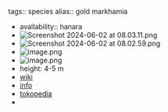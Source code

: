 tags:: species
alias:: gold markhamia

- availability:: hanara
- ![Screenshot 2024-06-02 at 08.03.11.png](https://peach-geographical-bat-397.mypinata.cloud/ipfs/QmbNsxAZZg6SPnT6y8yBquiKFoMmVBhMhDo5AhKDswUYE3)
- ![Screenshot 2024-06-02 at 08.02.59.png](https://peach-geographical-bat-397.mypinata.cloud/ipfs/Qma2nm29kkur8wPYkn3fMbRJZRyucSZ3JYx1d7zSTkxHa9)
- ![image.png](https://peach-geographical-bat-397.mypinata.cloud/ipfs/QmXGaKuBEfhBdgEMEh4d4iarrk7tuT1CEVNrP5CSWhMcqi)
- ![image.png](https://peach-geographical-bat-397.mypinata.cloud/ipfs/QmZrqRzrbkmuSseuhmp9b5wj6A9wGKpx5KrASg9fpXKe8b)
- height: 4-5 m
- [wiki](https://en.wikipedia.org/wiki/Markhamia_lutea)
- [info](http://www.plantsofasia.com/index/markhamia_lutea/0-847)
- [tokopedia](https://www.tokopedia.com/hanaranurseries/markhamia-lutea-markhamia-pohon-instan-instant-tree?extParam=ivf%3Dfalse%26src%3Dsearch)
-